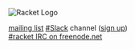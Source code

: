 ![Racket Logo](https://racket-lang.org/logo-and-text-1-2.png)  

[mailing list](https://lists.racket-lang.org) 
[#Slack](https://racket.slack.com/) channel ([sign up](http://racket-slack.herokuapp.com/))  
[#racket IRC on freenode.net](https://botbot.me/freenode/racket/)  

